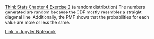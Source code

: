 [Think Stats Chapter 4 Exercise 2](http://greenteapress.com/thinkstats2/html/thinkstats2005.html#toc41) (a random distribution)
The numbers generated are random because the CDF mostly resembles a straight diagonal line. Additionally, the PMF shows that the probabilities for each value are more or less the same. 

[Link to Jupyter Notebook](DB_chap4_ex2.ipynb)
